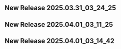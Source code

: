 ## New Release 2025.03.31_03_24_25
## New Release 2025.04.01_03_11_25
## New Release 2025.04.01_03_14_42
